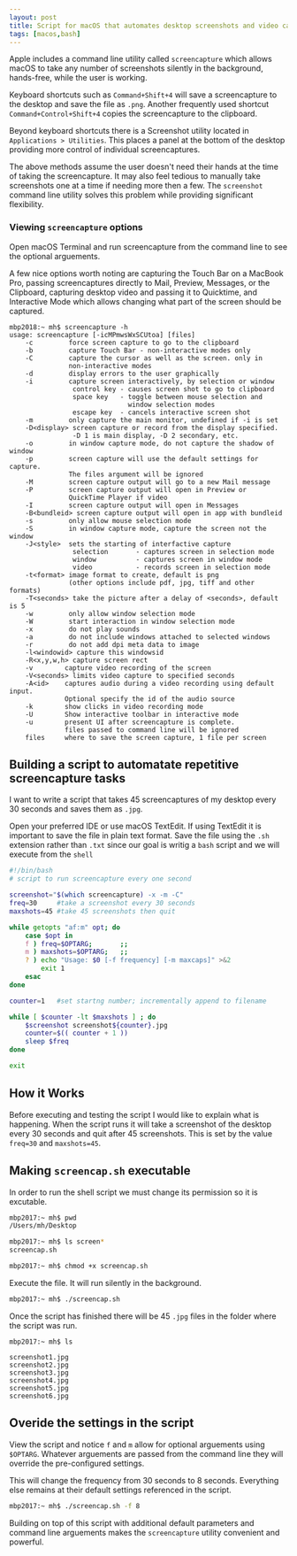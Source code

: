 ```yaml
---
layout: post
title: Script for macOS that automates desktop screenshots and video capture
tags: [macos,bash]
---
```

Apple includes a command line utility called `screencapture` which allows macOS to take any number of screenshots silently in the background, hands-free, while the user is working. 
<!--more-->

Keyboard shortcuts such as `Command+Shift+4` will save a screencapture to the desktop and save the file as `.png`.  Another frequently used shortcut `Command+Control+Shift+4` copies the screencapture to the clipboard.

Beyond keyboard shortcuts there is a Screenshot utility located in `Applications > Utilities`. This places a panel at the bottom of the desktop providing more control of individual screencaptures.

The above methods assume the user doesn't need their hands at the time of taking the screencapture. It may also feel tedious to manually take screenshots one at a time if needing more then a few. The `screenshot` command line utility solves this problem while providing significant flexibility.

### Viewing `screencapture` options

Open macOS Terminal and run screencapture from the command line to see the optional arguements.

A few nice options worth noting are capturing the Touch Bar on a MacBook Pro, passing screencaptures directly to Mail, Preview, Messages, or the Clipboard, capturing desktop video and passing it to Quicktime, and Interactive Mode which allows changing what part of the screen should be captured.

```
mbp2018:~ mh$ screencapture -h
usage: screencapture [-icMPmwsWxSCUtoa] [files]
	-c         force screen capture to go to the clipboard
	-b         capture Touch Bar - non-interactive modes only
	-C         capture the cursor as well as the screen. only in 
			   non-interactive modes
	-d         display errors to the user graphically
	-i         capture screen interactively, by selection or window
				control key - causes screen shot to go to clipboard
				space key   - toggle between mouse selection and
				              window selection modes
				escape key  - cancels interactive screen shot
	-m         only capture the main monitor, undefined if -i is set
	-D<display> screen capture or record from the display specified.
	 			-D 1 is main display, -D 2 secondary, etc.
	-o         in window capture mode, do not capture the shadow of window
	-p         screen capture will use the default settings for capture. 
			   The files argument will be ignored
	-M         screen capture output will go to a new Mail message
	-P         screen capture output will open in Preview or 
	           QuickTime Player if video
	-I         screen capture output will open in Messages
	-B<bundleid> screen capture output will open in app with bundleid
	-s         only allow mouse selection mode
	-S         in window capture mode, capture the screen not the window
	-J<style>  sets the starting of interfactive capture
				selection       - captures screen in selection mode
				window          - captures screen in window mode
				video           - records screen in selection mode
	-t<format> image format to create, default is png 
			   (other options include pdf, jpg, tiff and other formats)
	-T<seconds> take the picture after a delay of <seconds>, default is 5
	-w         only allow window selection mode
	-W         start interaction in window selection mode
	-x         do not play sounds
	-a         do not include windows attached to selected windows
	-r         do not add dpi meta data to image
	-l<windowid> capture this windowsid
	-R<x,y,w,h> capture screen rect
	-v        capture video recording of the screen
	-V<seconds> limits video capture to specified seconds
	-A<id>    captures audio during a video recording using default input. 
			  Optional specify the id of the audio source
	-k        show clicks in video recording mode
	-U        Show interactive toolbar in interactive mode
	-u        present UI after screencapture is complete. 
	          files passed to command line will be ignored
	files     where to save the screen capture, 1 file per screen
```

## Building a script to automatate repetitive screencapture tasks

I want to write a script that takes 45 screencaptures of my desktop every 30 seconds and saves them as `.jpg`. 

Open your preferred IDE or use macOS TextEdit. If using TextEdit it is important to save the file in plain text format. Save the file using the `.sh` extension rather than `.txt` since our goal is writig a `bash` script and we will execute from the `shell`

```bash
#!/bin/bash
# script to run screencapture every one second

screenshot="$(which screencapture) -x -m -C"
freq=30		#take a screenshot every 30 seconds
maxshots=45	#take 45 screenshots then quit

while getopts "af:m" opt; do
	case $opt in
	f ) freq=$OPTARG;		;;
	m ) maxshots=$OPTARG;	;;
	? ) echo "Usage: $0 [-f frequency] [-m maxcaps]" >&2
		exit 1
	esac
done

counter=1 	#set startng number; incrementally append to filename

while [ $counter -lt $maxshots ] ; do
	$screenshot screenshot${counter}.jpg
	counter=$(( counter + 1 )) 
	sleep $freq 
done

exit
```

## How it Works

Before executing and testing the script I would like to explain what is happening. When the script runs it will take a screenshot of the desktop every 30 seconds and quit after 45 screenshots. This is set by the value `freq=30` and `maxshots=45`. 

## Making `screencap.sh` executable

In order to run the shell script we must change its permission so it is excutable.

```bash
mbp2017:~ mh$ pwd
/Users/mh/Desktop

mbp2017:~ mh$ ls screen*
screencap.sh

mbp2017:~ mh$ chmod +x screencap.sh
```

Execute the file. It will run silently in the background.

```bash
mbp2017:~ mh$ ./screencap.sh
```

Once the script has finished there will be 45 `.jpg` files in the folder where the script was run.

```
mbp2017:~ mh$ ls

screenshot1.jpg
screenshot2.jpg
screenshot3.jpg
screenshot4.jpg
screenshot5.jpg
screenshot6.jpg
```

## Overide the settings in the script

View the script and notice `f` and `m` allow for optional arguements using `$OPTARG`. Whatever arguements are passed from the command line they will override the pre-configured settings.

This will change the frequency from 30 seconds to 8 seconds. Everything else remains at their default settings referenced in the script.

```bash
mbp2017:~ mh$ ./screencap.sh -f 8
```

Building on top of this script with additional default parameters and command line arguements makes the `screencapture` utility convenient and powerful.


